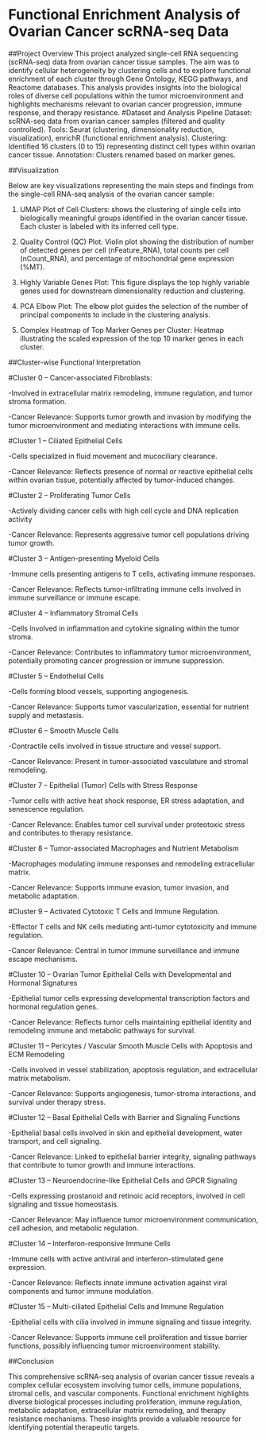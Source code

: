 # Functional Enrichment Analysis of Ovarian Cancer scRNA-seq Data
##Project Overview
This project analyzed single-cell RNA sequencing (scRNA-seq) data from ovarian cancer tissue samples. The aim was to identify cellular heterogeneity by clustering cells and to explore functional enrichment of each cluster through Gene Ontology, KEGG pathways, and Reactome databases. This analysis provides insights into the biological roles of diverse cell populations within the tumor microenvironment and highlights mechanisms relevant to ovarian cancer progression, immune response, and therapy resistance.
#Dataset and Analysis Pipeline
Dataset: scRNA-seq data from ovarian cancer samples (filtered and quality controlled).
Tools: Seurat (clustering, dimensionality reduction, visualization), enrichR (functional enrichment analysis).
Clustering: Identified 16 clusters (0 to 15) representing distinct cell types within ovarian cancer tissue.
Annotation: Clusters renamed based on marker genes.

##Visualization

Below are key visualizations representing the main steps and findings from the single-cell RNA-seq analysis of the ovarian cancer sample:

1. UMAP Plot of Cell Clusters: shows the clustering of single cells into biologically meaningful groups identified in the ovarian cancer tissue. Each cluster is labeled with its inferred cell type.

2. Quality Control (QC) Plot: Violin plot showing the distribution of number of detected genes per cell (nFeature_RNA), total counts per cell (nCount_RNA), and percentage of mitochondrial gene expression (%MT).

3. Highly Variable Genes Plot: This figure displays the top highly variable genes used for downstream dimensionality reduction and clustering.

4. PCA Elbow Plot: The elbow plot guides the selection of the number of principal components to include in the clustering analysis.

5. Complex Heatmap of Top Marker Genes per Cluster: Heatmap illustrating the scaled expression of the top 10 marker genes in each cluster. 


##Cluster-wise Functional Interpretation

#Cluster 0 – Cancer-associated Fibroblasts:

-Involved in extracellular matrix remodeling, immune regulation, and tumor stroma formation.

-Cancer Relevance: Supports tumor growth and invasion by modifying the tumor microenvironment and mediating interactions with immune cells.

#Cluster 1 – Ciliated Epithelial Cells

-Cells specialized in fluid movement and mucociliary clearance.

-Cancer Relevance: Reflects presence of normal or reactive epithelial cells within ovarian tissue, potentially affected by tumor-induced changes.

#Cluster 2 – Proliferating Tumor Cells

-Actively dividing cancer cells with high cell cycle and DNA replication activity

-Cancer Relevance: Represents aggressive tumor cell populations driving tumor growth.

#Cluster 3 – Antigen-presenting Myeloid Cells

-Immune cells presenting antigens to T cells, activating immune responses.

-Cancer Relevance: Reflects tumor-infiltrating immune cells involved in immune surveillance or immune escape.

#Cluster 4 – Inflammatory Stromal Cells

-Cells involved in inflammation and cytokine signaling within the tumor stroma.

-Cancer Relevance: Contributes to inflammatory tumor microenvironment, potentially promoting cancer progression or immune suppression.

#Cluster 5 – Endothelial Cells

-Cells forming blood vessels, supporting angiogenesis.

-Cancer Relevance: Supports tumor vascularization, essential for nutrient supply and metastasis.

#Cluster 6 – Smooth Muscle Cells

-Contractile cells involved in tissue structure and vessel support.

-Cancer Relevance: Present in tumor-associated vasculature and stromal remodeling.

#Cluster 7 – Epithelial (Tumor) Cells with Stress Response

-Tumor cells with active heat shock response, ER stress adaptation, and senescence regulation.

-Cancer Relevance: Enables tumor cell survival under proteotoxic stress and contributes to therapy resistance.

#Cluster 8 – Tumor-associated Macrophages and Nutrient Metabolism

-Macrophages modulating immune responses and remodeling extracellular matrix.

-Cancer Relevance: Supports immune evasion, tumor invasion, and metabolic adaptation.

#Cluster 9 – Activated Cytotoxic T Cells and Immune Regulation.

-Effector T cells and NK cells mediating anti-tumor cytotoxicity and immune regulation.

-Cancer Relevance: Central in tumor immune surveillance and immune escape mechanisms.

#Cluster 10 – Ovarian Tumor Epithelial Cells with Developmental and Hormonal Signatures

-Epithelial tumor cells expressing developmental transcription factors and hormonal regulation genes.

-Cancer Relevance: Reflects tumor cells maintaining epithelial identity and remodeling immune and metabolic pathways for survival.

#Cluster 11 – Pericytes / Vascular Smooth Muscle Cells with Apoptosis and ECM Remodeling

-Cells involved in vessel stabilization, apoptosis regulation, and extracellular matrix metabolism.

-Cancer Relevance: Supports angiogenesis, tumor-stroma interactions, and survival under therapy stress.

#Cluster 12 – Basal Epithelial Cells with Barrier and Signaling Functions

-Epithelial basal cells involved in skin and epithelial development, water transport, and cell signaling.

-Cancer Relevance: Linked to epithelial barrier integrity, signaling pathways that contribute to tumor growth and immune interactions.

#Cluster 13 – Neuroendocrine-like Epithelial Cells and GPCR Signaling

-Cells expressing prostanoid and retinoic acid receptors, involved in cell signaling and tissue homeostasis.

-Cancer Relevance: May influence tumor microenvironment communication, cell adhesion, and metabolic regulation.

#Cluster 14 – Interferon-responsive Immune Cells

-Immune cells with active antiviral and interferon-stimulated gene expression.

-Cancer Relevance: Reflects innate immune activation against viral components and tumor immune modulation.

#Cluster 15 – Multi-ciliated Epithelial Cells and Immune Regulation

-Epithelial cells with cilia involved in immune signaling and tissue integrity.

-Cancer Relevance: Supports immune cell proliferation and tissue barrier functions, possibly influencing tumor microenvironment stability.

##Conclusion

This comprehensive scRNA-seq analysis of ovarian cancer tissue reveals a complex cellular ecosystem involving tumor cells, immune populations, stromal cells, and vascular components. Functional enrichment 
highlights diverse biological processes including proliferation, immune regulation, metabolic adaptation, extracellular matrix remodeling, and therapy resistance mechanisms. These insights provide a valuable resource for identifying potential therapeutic targets.





